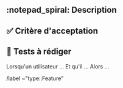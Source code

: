 ## :notepad_spiral: Description
<!-- Description de la fonctionnalité -->

## :white_check_mark: Critère d'acceptation
<!-- Le minimum requis pour accepter la MR -->
>

## :bug: Tests à rédiger

Lorsqu'un utilisateur ...
Et qu'il ...
Alors ...

<!-- Étiquettes -->
/label ~"type::Feature"
